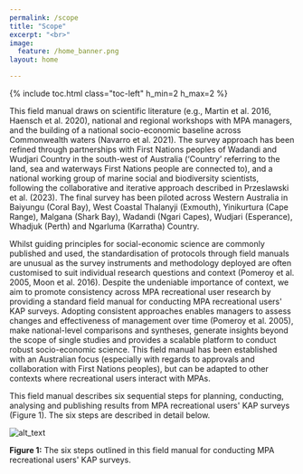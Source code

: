 ```yaml
---
permalink: /scope
title: "Scope"
excerpt: "<br>"
image:
  feature: /home_banner.png
layout: home

---
```

{% include toc.html class="toc-left" h_min=2 h_max=2 %}

This field manual draws on scientific literature (e.g., Martin et al. 2016, Haensch et al. 2020), national and regional workshops with MPA managers, and the building of a national socio-economic baseline across Commonwealth waters (Navarro et al. 2021). The survey approach has been refined through partnerships with First Nations peoples of Wadandi and Wudjari Country in the south-west of Australia (‘Country’ referring to the land, sea and waterways First Nations people are connected to), and a national working group of marine social and biodiversity scientists, following the collaborative and iterative approach described in Przeslawski et al. (2023). The final survey has been piloted across Western Australia in Baiyungu (Coral Bay), West Coastal Thalanyji (Exmouth), Yinikurtura (Cape Range), Malgana (Shark Bay), Wadandi (Ngari Capes), Wudjari (Esperance), Whadjuk (Perth) and Ngarluma (Karratha) Country. 

Whilst guiding principles for social-economic science are commonly published and used, the standardisation of protocols through field manuals are unusual as the survey instruments and methodology deployed are often customised to suit individual research questions and context (Pomeroy et al. 2005, Moon et al. 2016). Despite the undeniable importance of context, we aim to promote consistency across MPA recreational user research by providing a standard field manual for conducting MPA recreational users' KAP surveys. Adopting consistent approaches enables managers to assess changes and effectiveness of management over time (Pomeroy et al. 2005), make national-level comparisons and syntheses, generate insights beyond the scope of single studies and provides a scalable platform to conduct robust socio-economic science. This field manual has been established with an Australian focus (especially with regards to approvals and collaboration with First Nations peoples), but can be adapted to other contexts where recreational users interact with MPAs. 

This field manual describes six sequential steps for planning, conducting, analysing and publishing results from MPA recreational users' KAP surveys (Figure 1). The six steps are described in detail below. 

![alt_text](images/figures/figure_1.png")

**Figure 1:** The six steps outlined in this field manual for conducting MPA recreational users' KAP surveys.
